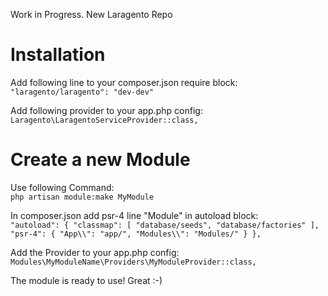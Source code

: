 Work in Progress.
New Laragento Repo

# Installation
Add following line to your composer.json require block:
`"laragento/laragento": "dev-dev"`

Add following provider to your app.php config: 
`Laragento\LaragentoServiceProvider::class,`


# Create a new Module
Use following Command:<br>
`php artisan module:make MyModule`

In composer.json add psr-4 line "Module" in autoload block:<br>
`"autoload": {
    "classmap": [
        "database/seeds",
        "database/factories"
    ],
    "psr-4": {
        "App\\": "app/",
        "Modules\\": "Modules/"
    }
},`

Add the Provider to your app.php config:<br>
`Modules\MyModuleName\Providers\MyModuleProvider::class,`

The module is ready to use! Great :-)
